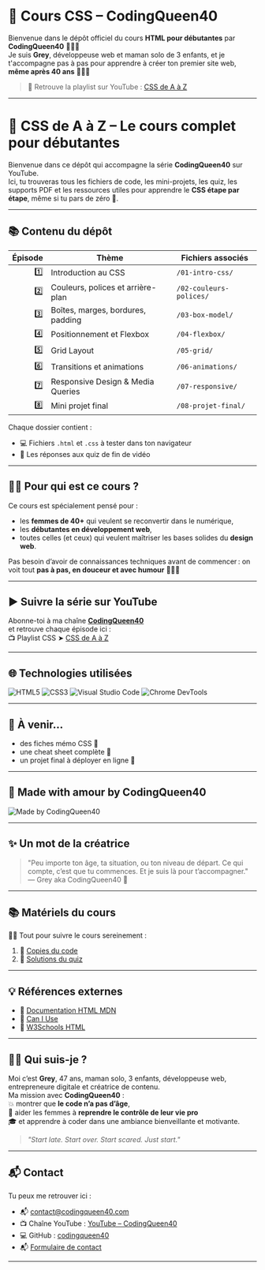 # 👑 Cours CSS – CodingQueen40

Bienvenue dans le dépôt officiel du cours **HTML pour débutantes** par **CodingQueen40** 👩‍💻✨  
Je suis **Grey**, développeuse web et maman solo de 3 enfants, et je t'accompagne pas à pas pour apprendre à créer ton premier site web, **même après 40 ans** 💪💪🏽

> 🎥 Retrouve la playlist sur YouTube : [CSS de A à Z](https://www.youtube.com/@codingqueen40/playlists)

---
# 🎨 CSS de A à Z – Le cours complet pour débutantes

Bienvenue dans ce dépôt qui accompagne la série **CodingQueen40** sur YouTube.  
Ici, tu trouveras tous les fichiers de code, les mini-projets, les quiz, les supports PDF et les ressources utiles pour apprendre le **CSS étape par étape**, même si tu pars de zéro 💪.

---

## 📚 Contenu du dépôt

| Épisode | Thème                              | Fichiers associés       |
|--------:|------------------------------------|--------------------------|
| 1️⃣     | Introduction au CSS                | `/01-intro-css/`         |
| 2️⃣     | Couleurs, polices et arrière-plan  | `/02-couleurs-polices/`  |
| 3️⃣     | Boîtes, marges, bordures, padding  | `/03-box-model/`         |
| 4️⃣     | Positionnement et Flexbox          | `/04-flexbox/`           |
| 5️⃣     | Grid Layout                        | `/05-grid/`              |
| 6️⃣     | Transitions et animations          | `/06-animations/`        |
| 7️⃣     | Responsive Design & Media Queries  | `/07-responsive/`        |
| 8️⃣     | Mini projet final                  | `/08-projet-final/`      |

Chaque dossier contient :
- 💻 Fichiers `.html` et `.css` à tester dans ton navigateur
- 🎯 Les réponses aux quiz de fin de vidéo

---

## 👩‍💻 Pour qui est ce cours ?

Ce cours est spécialement pensé pour :
- les **femmes de 40+** qui veulent se reconvertir dans le numérique,
- les **débutantes en développement web**,
- toutes celles (et ceux) qui veulent maîtriser les bases solides du **design web**.

Pas besoin d’avoir de connaissances techniques avant de commencer : on voit tout **pas à pas, en douceur et avec humour** 💁🏾‍♀️

---

## ▶️ Suivre la série sur YouTube

Abonne-toi à ma chaîne **[CodingQueen40](https://www.youtube.com/@codingqueen40)**  
et retrouve chaque épisode ici :  
📺 Playlist CSS ➤ [CSS de A à Z](https://www.youtube.com/@codingqueen40/playlists)

---

## 🌐 Technologies utilisées

![HTML5](https://img.shields.io/badge/HTML5-%23E34F26?style=flat-square&logo=html5&logoColor=white)
![CSS3](https://img.shields.io/badge/CSS3-%231572B6?style=flat-square&logo=css3&logoColor=white)
![Visual Studio Code](https://img.shields.io/badge/VSCode-%23007ACC?style=flat-square&logo=visual-studio-code&logoColor=white)
![Chrome DevTools](https://img.shields.io/badge/Chrome%20DevTools-%234285F4?style=flat-square&logo=google-chrome&logoColor=white)

---

## 🧠 À venir...

- des fiches mémo CSS 📎
- une cheat sheet complète 🧾
- un projet final à déployer en ligne 🚀

---

## 💜 Made with amour by CodingQueen40

![Made by CodingQueen40](https://img.shields.io/badge/Made%20with%20💜%20by-CodingQueen40-%23C57DCB?style=flat-square)


---

## ✨ Un mot de la créatrice

> "Peu importe ton âge, ta situation, ou ton niveau de départ. Ce qui compte, c’est que tu commences. Et je suis là pour t’accompagner."  
> — Grey aka CodingQueen40 👑


---

## 📚 Matériels du cours

🧑‍🍳 Tout pour suivre le cours sereinement :
1. 📄 [Copies du code](1-copie-du-code)
2. 🧠 [Solutions du quiz](2-solutions-quiz)


---



## 💡 Références externes

- 🔗 [Documentation HTML MDN](https://developer.mozilla.org/fr/docs/Web/HTML)
- 🔗 [Can I Use](https://caniuse.com/)
- 🔗 [W3Schools HTML](https://www.w3schools.com/html/)

---

## 🙋‍♀️ Qui suis-je ?

Moi c’est **Grey**, 47 ans, maman solo, 3 enfants, développeuse web, entrepreneure digitale et créatrice de contenu.  
Ma mission avec **CodingQueen40** :  
💥 montrer que **le code n’a pas d’âge**,  
🎯 aider les femmes à **reprendre le contrôle de leur vie pro**  
🎓 et apprendre à coder dans une ambiance bienveillante et motivante.

> *"Start late. Start over. Start scared. Just start."*

---

## 📬 Contact

Tu peux me retrouver ici :
- 📬 [contact@codingqueen40.com](mailto:contact@codingqueen40.com)
- 📺 Chaîne YouTube : [YouTube – CodingQueen40](https://youtube.com/@codingqueen40)
- 💻 GitHub : [codingqueen40](https://github.com/codingqueen40)
- 📬 [Formulaire de contact](https://contact-codingqueen40.netlify.app/)

---

